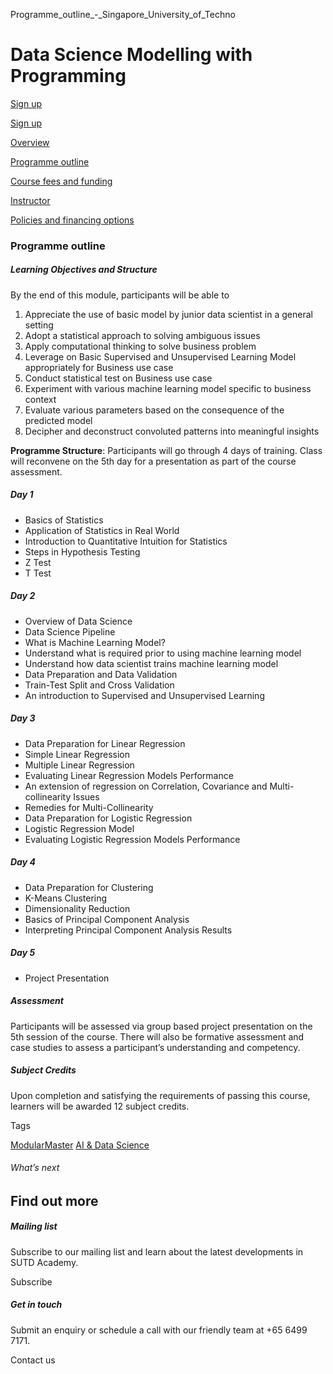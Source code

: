 Programme_outline_-_Singapore_University_of_Techno



Data Science Modelling with Programming
=======================================

[Sign up](/admissions/academy/short-courses/short-courses-registration/?coursename=data-science-modelling-with-programming&coursedate=20250701-20250812)

[Sign up](/admissions/academy/short-courses/short-courses-registration/?coursename=data-science-modelling-with-programming&coursedate=20250701-20250812)

[Overview](/course/data-science-modelling-with-programming/#tabs)

[Programme outline](/course/data-science-modelling-with-programming/programme-outline/#tabs)

[Course fees and funding](/course/data-science-modelling-with-programming/course-fees-and-funding/#tabs)

[Instructor](/course/data-science-modelling-with-programming/instructor/#tabs)

[Policies and financing options](/course/data-science-modelling-with-programming/policies-and-financing-options/#tabs)

### Programme outline

##### **Learning Objectives and Structure**

By the end of this module, participants will be able to

1. Appreciate the use of basic model by junior data scientist in a general setting
2. Adopt a statistical approach to solving ambiguous issues
3. Apply computational thinking to solve business problem
4. Leverage on Basic Supervised and Unsupervised Learning Model appropriately for Business use case
5. Conduct statistical test on Business use case
6. Experiment with various machine learning model specific to business context
7. Evaluate various parameters based on the consequence of the predicted model
8. Decipher and deconstruct convoluted patterns into meaningful insights

**Programme Structure**: Participants will go through 4 days of training. Class will reconvene on the 5th day for a presentation as part of the course assessment.

##### Day 1

* Basics of Statistics
* Application of Statistics in Real World
* Introduction to Quantitative Intuition for Statistics
* Steps in Hypothesis Testing
* Z Test
* T Test

##### Day 2

* Overview of Data Science
* Data Science Pipeline
* What is Machine Learning Model?
* Understand what is required prior to using machine learning model
* Understand how data scientist trains machine learning model
* Data Preparation and Data Validation
* Train-Test Split and Cross Validation
* An introduction to Supervised and Unsupervised Learning

##### Day 3

* Data Preparation for Linear Regression
* Simple Linear Regression
* Multiple Linear Regression
* Evaluating Linear Regression Models Performance
* An extension of regression on Correlation, Covariance and Multi-collinearity Issues
* Remedies for Multi-Collinearity
* Data Preparation for Logistic Regression
* Logistic Regression Model
* Evaluating Logistic Regression Models Performance

##### Day 4

* Data Preparation for Clustering
* K-Means Clustering
* Dimensionality Reduction
* Basics of Principal Component Analysis
* Interpreting Principal Component Analysis Results

##### Day 5

* Project Presentation

##### Assessment

Participants will be assessed via group based project presentation on the 5th session of the course. There will also be formative assessment and case studies to assess a participant’s understanding and competency.

##### **Subject Credits**

Upon completion and satisfying the requirements of passing this course, learners will be awarded 12 subject credits.

Tags

[ModularMaster](/admissions/academy/courses-and-modules/?academy-type-course=792)
[AI & Data Science](/admissions/academy/courses-and-modules/?discipline=782)

###### What’s next

Find out more
-------------

##### Mailing list

Subscribe to our mailing list and learn about the latest developments in SUTD Academy.

Subscribe

##### Get in touch

Submit an enquiry or schedule a call with our friendly team at +65 6499 7171.

Contact us

